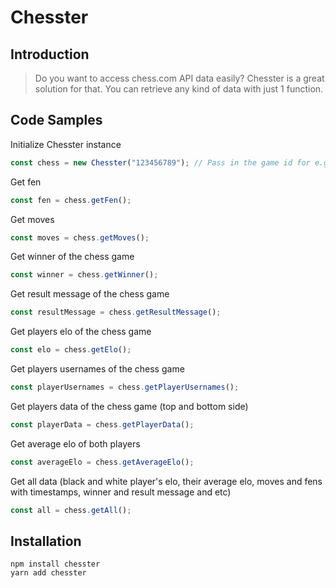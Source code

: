 # Chesster

## Introduction

> Do you want to access chess.com API data easily? Chesster is a great solution for that. You can retrieve any kind of data with just 1 function.

## Code Samples

Initialize Chesster instance

```js
const chess = new Chesster("123456789"); // Pass in the game id for e.g: https://www.chess.com/game/live/123456789
```

Get fen

```js
const fen = chess.getFen();
```

Get moves

```js
const moves = chess.getMoves();
```

Get winner of the chess game

```js
const winner = chess.getWinner();
```

Get result message of the chess game

```js
const resultMessage = chess.getResultMessage();
```

Get players elo of the chess game

```js
const elo = chess.getElo();
```

Get players usernames of the chess game

```js
const playerUsernames = chess.getPlayerUsernames();
```

Get players data of the chess game (top and bottom side)

```js
const playerData = chess.getPlayerData();
```

Get average elo of both players

```js
const averageElo = chess.getAverageElo();
```

Get all data (black and white player's elo, their average elo, moves and fens with timestamps, winner and result message and etc)

```js
const all = chess.getAll();
```

## Installation

```
npm install chesster
yarn add chesster
```
